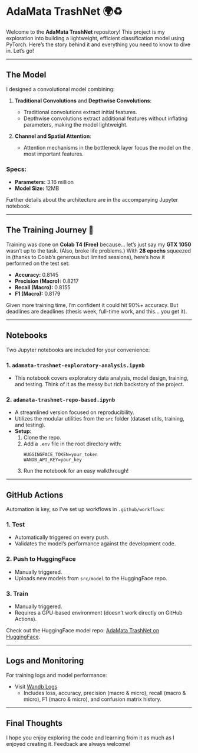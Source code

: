 # AdaMata TrashNet 🌍♻

Welcome to the **AdaMata TrashNet** repository! This project is my exploration into building a lightweight, efficient classification model using PyTorch. Here’s the story behind it and everything you need to know to dive in. Let’s go!

---

## The Model
I designed a convolutional model combining:

1. **Traditional Convolutions** and **Depthwise Convolutions**:
   - Traditional convolutions extract initial features.
   - Depthwise convolutions extract additional features without inflating parameters, making the model lightweight.

2. **Channel and Spatial Attention**:
   - Attention mechanisms in the bottleneck layer focus the model on the most important features.

### Specs:
- **Parameters:** 3.16 million
- **Model Size:** 12MB

Further details about the architecture are in the accompanying Jupyter notebook.

---

## The Training Journey 🚀
Training was done on **Colab T4 (Free)** because... let’s just say my **GTX 1050** wasn’t up to the task. (Also, broke life problems.) With **28 epochs** squeezed in (thanks to Colab’s generous but limited sessions), here’s how it performed on the test set:

- **Accuracy:** 0.8145
- **Precision (Macro):** 0.8217
- **Recall (Macro):** 0.8155
- **F1 (Macro):** 0.8179

Given more training time, I’m confident it could hit 90%+ accuracy. But deadlines are deadlines (thesis week, full-time work, and this… you get it).

---

## Notebooks
Two Jupyter notebooks are included for your convenience:

### 1. `adamata-trashnet-exploratory-analysis.ipynb`
- This notebook covers exploratory data analysis, model design, training, and testing. Think of it as the messy but rich backstory of the project.

### 2. `adamata-trashnet-repo-based.ipynb`
- A streamlined version focused on reproducibility.
- Utilizes the modular utilities from the `src` folder (dataset utils, training, and testing).
- **Setup:**
  1. Clone the repo.
  2. Add a `.env` file in the root directory with:
     ```
     HUGGINGFACE_TOKEN=your_token
     WANDB_API_KEY=your_key
     ```
  3. Run the notebook for an easy walkthrough!

---

## GitHub Actions
Automation is key, so I’ve set up workflows in `.github/workflows`:

### 1. **Test**
- Automatically triggered on every push.
- Validates the model’s performance against the development code.

### 2. **Push to HuggingFace**
- Manually triggered.
- Uploads new models from `src/model` to the HuggingFace repo.

### 3. **Train**
- Manually triggered.
- Requires a GPU-based environment (doesn’t work directly on GitHub Actions).

Check out the HuggingFace model repo: [AdaMata TrashNet on HuggingFace](https://huggingface.co/grediiiii/trashnet-adamata).

---

## Logs and Monitoring
For training logs and model performance:
- Visit [Wandb Logs](https://wandb.ai/mgradyn/trashnet-classification/runs/x74uwf2n?nw=nwusermgradyn)
  - Includes loss, accuracy, precision (macro & micro), recall (macro & micro), F1 (macro & micro), and confusion matrix history.

---

## Final Thoughts
I hope you enjoy exploring the code and learning from it as much as I enjoyed creating it. Feedback are always welcome!

